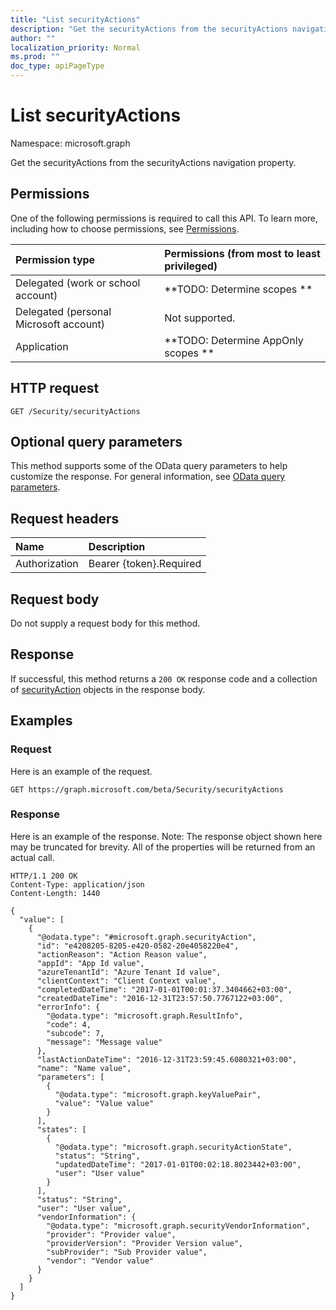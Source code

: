 ```yaml
---
title: "List securityActions"
description: "Get the securityActions from the securityActions navigation property."
author: ""
localization_priority: Normal
ms.prod: ""
doc_type: apiPageType
---
```


# List securityActions

Namespace: microsoft.graph

Get the securityActions from the securityActions navigation property.

## Permissions
One of the following permissions is required to call this API. To learn more, including how to choose permissions, see [Permissions](/concepts/permissions-reference.md).

|Permission type|Permissions (from most to least privileged)|
|:---|:---|
|Delegated (work or school account)|**TODO: Determine scopes **|
|Delegated (personal Microsoft account)|Not supported.|
|Application|**TODO: Determine AppOnly scopes **|

## HTTP request
<!-- {
  "blockType": "ignored"
}
-->
``` http
GET /Security/securityActions
```

## Optional query parameters
This method supports some of the OData query parameters to help customize the response. For general information, see [OData query parameters](/graph/query-parameters).

## Request headers
|Name|Description|
|:---|:---|
|Authorization|Bearer {token}.Required|

## Request body
Do not supply a request body for this method.

## Response
If successful, this method returns a `200 OK` response code and a collection of [securityAction](../resources/securityaction.md) objects in the response body.

## Examples

### Request
Here is an example of the request.
<!-- {
  "blockType": "request",
  "name": "get_securityaction"
}
-->
``` http
GET https://graph.microsoft.com/beta/Security/securityActions
```

### Response
Here is an example of the response. Note: The response object shown here may be truncated for brevity. All of the properties will be returned from an actual call.
<!-- {
  "blockType": "response",
  "truncated": true,
  "@odata.type": "collection(microsoft.graph.securityaction)"
}
-->
``` http
HTTP/1.1 200 OK
Content-Type: application/json
Content-Length: 1440

{
  "value": [
    {
      "@odata.type": "#microsoft.graph.securityAction",
      "id": "e4208205-8205-e420-0582-20e4058220e4",
      "actionReason": "Action Reason value",
      "appId": "App Id value",
      "azureTenantId": "Azure Tenant Id value",
      "clientContext": "Client Context value",
      "completedDateTime": "2017-01-01T00:01:37.3404662+03:00",
      "createdDateTime": "2016-12-31T23:57:50.7767122+03:00",
      "errorInfo": {
        "@odata.type": "microsoft.graph.ResultInfo",
        "code": 4,
        "subcode": 7,
        "message": "Message value"
      },
      "lastActionDateTime": "2016-12-31T23:59:45.6080321+03:00",
      "name": "Name value",
      "parameters": [
        {
          "@odata.type": "microsoft.graph.keyValuePair",
          "value": "Value value"
        }
      ],
      "states": [
        {
          "@odata.type": "microsoft.graph.securityActionState",
          "status": "String",
          "updatedDateTime": "2017-01-01T00:02:18.8023442+03:00",
          "user": "User value"
        }
      ],
      "status": "String",
      "user": "User value",
      "vendorInformation": {
        "@odata.type": "microsoft.graph.securityVendorInformation",
        "provider": "Provider value",
        "providerVersion": "Provider Version value",
        "subProvider": "Sub Provider value",
        "vendor": "Vendor value"
      }
    }
  ]
}
```

